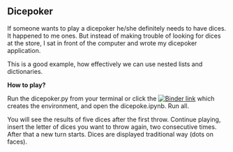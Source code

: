 ## Dicepoker

If someone wants to play a dicepoker he/she definitely needs to have dices. It happened to me ones. But instead of making trouble of looking for dices at the store, I sat in front of the computer and wrote my dicepoker application.

This is a good example, how effectively we can use nested lists and dictionaries.

**How to play?**

Run the dicepoker.py from your terminal or click the [![Binder link](https://mybinder.org/badge_logo.svg)](https://mybinder.org/v2/gh/apy444/Dicepoker/master) which creates the environment, and open the dicepoke.ipynb. Run all.

You will see the results of five dices after the first throw. Continue playing, insert the letter of dices you want to throw again, two consecutive times. After that a new turn starts. Dices are displayed traditional way (dots on faces).
